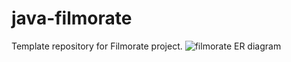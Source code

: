 # java-filmorate
Template repository for Filmorate project.
![filmorate ER diagram](https://github.com/sergeev-alexander/java-filmorate/assets/131286043/caae0f1b-e2a5-4223-9d68-54a2dfa1a593)
